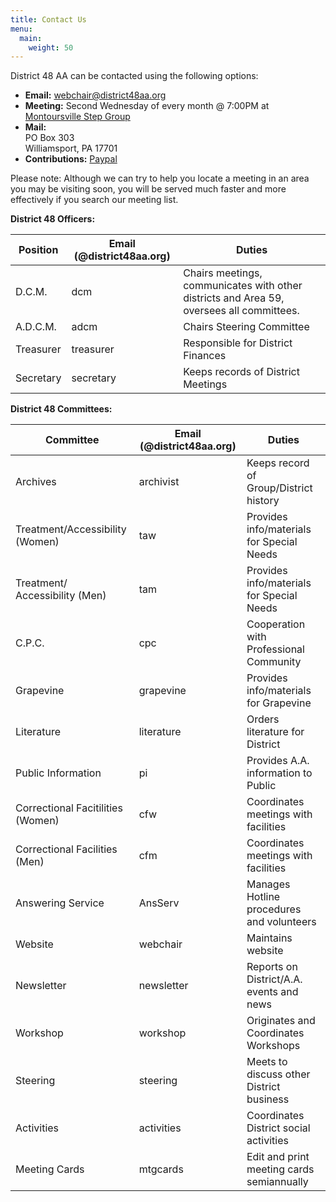 ```yaml
---
title: Contact Us
menu:
  main:
    weight: 50
---
```


District 48 AA can be contacted using the following options:

- **Email:** webchair@district48aa.org
- **Meeting:** Second Wednesday of every month @ 7:00PM at [Montoursville Step Group](/meetings/montoursville-group/)
- **Mail:**\
  PO Box 303\
  Williamsport, PA  17701
- **Contributions:** [Paypal](https://www.paypal.com/donate/?hosted_button_id=VRXXS6Z28UMKL)

Please note: Although we can try to help you locate a meeting in an area you
may be visiting soon, you will be served much faster and more effectively if
you search our meeting list.

**District 48 Officers:**

| Position  | Email (@district48aa.org)           | Duties                             |
| --------- | ----------------------------------- | ---------------------------------- |
| D.C.M.    | <span class="d48e">dcm</span>       | Chairs meetings, communicates with other districts and Area 59, oversees all committees. |
| A.D.C.M.  | <span class="d48e">adcm</span>      | Chairs Steering Committee          |
| Treasurer | <span class="d48e">treasurer</span> | Responsible for District Finances  |
| Secretary | <span class="d48e">secretary</span> | Keeps records of District Meetings |

**District 48 Committees:**

| Committee                 | Email (@district48aa.org)             | Duties                                    |
| ------------------------- | ------------------------------------- | ----------------------------------------- |
| Archives                  | <span class="d48e">archivist</span>   | Keeps record of Group/District history    |
| Treatment/Accessibility (Women) | <span class="d48e">taw</span>   | Provides info/materials for Special Needs |
| Treatment/ Accessibility (Men)  | <span class="d48e">tam</span>   | Provides info/materials for Special Needs |
| C.P.C.                    | <span class="d48e">cpc</span>         | Cooperation with Professional Community   |
| Grapevine                 | <span class="d48e">grapevine</span>   | Provides info/materials for Grapevine     |
| Literature                | <span class="d48e">literature</span>  | Orders literature for District            |
| Public Information        | <span class="d48e">pi</span>          | Provides A.A. information to Public       |
| Correctional Facitilities (Women) | <span class="d48e">cfw</span> | Coordinates meetings with facilities      |
| Correctional Facilities  (Men)    | <span class="d48e">cfm</span> | Coordinates meetings with facilities      |
| Answering Service         | <span class="d48e">AnsServ</span>     | Manages Hotline procedures and volunteers |
| Website                   | <span class="d48e">webchair</span>    | Maintains website                         |
| Newsletter                | <span class="d48e">newsletter</span>  | Reports on District/A.A. events and news  |
| Workshop                  | <span class="d48e">workshop</span>    | Originates and Coordinates Workshops      |
| Steering                  | <span class="d48e">steering</span>    | Meets to discuss other District business  |
| Activities                | <span class="d48e">activities</span>  | Coordinates District social activities    |
| Meeting Cards             | <span class="d48e">mtgcards</span>    | Edit and print meeting cards semiannually |

<script src="https://ajax.googleapis.com/ajax/libs/jquery/3.5.1/jquery.min.js"></script>
<script type="text/javascript">
  $('.d48e').replaceWith(function() {
    var email = $.trim($(this).text());
    return '<a href="mailto:' + email + '@district48aa.org">' + email + '</a>';
  });
</script>
